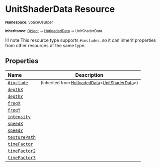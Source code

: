 # UnitShaderData Resource

<small>**Namespace**: SpaceUsurper</small>

<small>**Inheritance**: [Object](https://docs.microsoft.com/en-us/dotnet/api/system.object?view=netframework-4.5) → [HotloadedData](HotloadedData.md) → UnitShaderData</small>

!!! note
    This resource type supports `#includes`, so it can inherit properties
    from other resources of the same type.
## Properties

<div markdown="1" class="member-table">

| Name | Description |
| :--- | ----------- |
| [`#include`](HotloadedData-1/Include.md) | <small>(Inherited from [HotloadedData](HotloadedData-1.md)&lt;[UnitShaderData](UnitShaderData.md)&gt;)</small> | 
| [`depthX`](UnitShaderData/DepthX.md) |  | 
| [`depthY`](UnitShaderData/DepthY.md) |  | 
| [`freqX`](UnitShaderData/FreqX.md) |  | 
| [`freqY`](UnitShaderData/FreqY.md) |  | 
| [`intensity`](UnitShaderData/Intensity.md) |  | 
| [`speedX`](UnitShaderData/SpeedX.md) |  | 
| [`speedY`](UnitShaderData/SpeedY.md) |  | 
| [`texturePath`](UnitShaderData/TexturePath.md) |  | 
| [`timeFactor`](UnitShaderData/TimeFactor.md) |  | 
| [`timeFactor2`](UnitShaderData/TimeFactor2.md) |  | 
| [`timeFactor3`](UnitShaderData/TimeFactor3.md) |  | 

</div>

